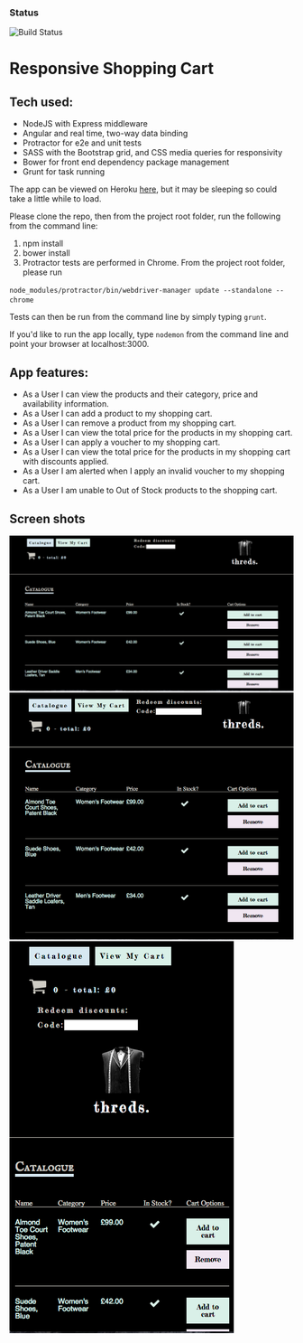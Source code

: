 ### Status
![Build Status](https://travis-ci.org/veliancreate/responsive-shopping-cart.svg?branch=master)

# Responsive Shopping Cart

## Tech used:

 * NodeJS with Express middleware
 * Angular and real time, two-way data binding
 * Protractor for e2e and unit tests
 * SASS with the Bootstrap grid, and CSS media queries for responsivity
 * Bower for front end dependency package management
 * Grunt for task running

The app can be viewed on Heroku [here](http://threds.herokuapp.com/), but it may be sleeping so could take a little while to load.
 
Please clone the repo, then from the project root folder, run the following from the command line:

1.	npm install
2.	bower install
3.	Protractor tests are performed in Chrome. From the project root folder, please run

``node_modules/protractor/bin/webdriver-manager update --standalone --chrome``

Tests can then be run from the command line by simply typing ``grunt``.

If you'd like to run the app locally, type ``nodemon`` from the command line and point your browser at localhost:3000.

## App features:

* As a User I can view the products and their category, price and availability information.
* As a User I can add a product to my shopping cart.
* As a User I can remove a product from my shopping cart.
* As a User I can view the total price for the products in my shopping cart.
* As a User I can apply a voucher to my shopping cart.
* As a User I can view the total price for the products in my shopping cart with discounts applied.
* As a User I am alerted when I apply an invalid voucher to my shopping cart.
* As a User I am unable to Out of Stock products to the shopping cart.

## Screen shots

![Full screen design](/fullscreen.png?raw=true "Full screen design")
![Tablet design](/tablet.png?raw=true "Tablet design")
![Mobile](/mobile.png?raw=true "Mobile design")
